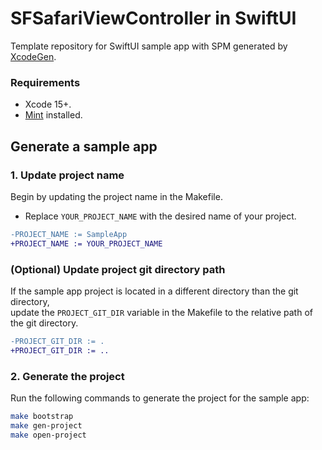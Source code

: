 # SFSafariViewController in SwiftUI
Template repository for SwiftUI sample app with SPM generated by [XcodeGen](https://github.com/yonaskolb/XcodeGen).

### Requirements
- Xcode 15+.
- [Mint](https://github.com/yonaskolb/Mint#installing) installed.

## Generate a sample app

### 1. Update project name
Begin by updating the project name in the Makefile.  
- Replace `YOUR_PROJECT_NAME` with the desired name of your project.

```diff
-PROJECT_NAME := SampleApp
+PROJECT_NAME := YOUR_PROJECT_NAME
```

### (Optional) Update project git directory path
If the sample app project is located in a different directory than the git directory,  
update the `PROJECT_GIT_DIR` variable in the Makefile to the relative path of the git directory.

```diff
-PROJECT_GIT_DIR := .
+PROJECT_GIT_DIR := ..
```

### 2. Generate the project
Run the following commands to generate the project for the sample app:

```bash
make bootstrap
make gen-project
make open-project
```